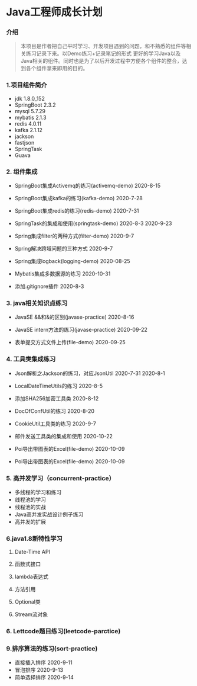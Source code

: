 # Java工程师成长计划

### 介绍
>本项目是作者把自己平时学习、开发项目遇到的问题，和不熟悉的组件等相关练习记录下来。以Demo练习+记录笔记的形式
更好的学习Java以及Java相关的组件。同时也是为了以后开发过程中方便各个组件的整合，达到各个组件拿来即用的目的。


### 1.项目组件简介

   * jdk 1.8.0_152
   * SpringBoot 2.3.2
   * mysql 5.7.29
   * mybatis 2.1.3
   * redis 4.0.11
   * kafka 2.1.12
   * jackson
   * fastjson
   * SpringTask
   * Guava
   

### 2. 组件集成

* SpringBoot集成Activemq的练习(activemq-demo) 2020-8-15

* SpringBoot集成kafka的练习(kafka-demo) 2020-7-28

* SpringBoot集成redis的练习(redis-demo)  2020-7-31

* SpringTask的集成和使用(springtask-demo) 2020-8-3 2020-9-23

* Spring集成filter的两种方式(filter-demo) 2020-9-7

* Spring解决跨域问题的三种方式 2020-9-7

* Spring集成logback(logging-demo) 2020-08-25

* Mybatis集成多数据源的练习 2020-10-31

* 添加.gitignore插件 2020-8-3



### 3. java相关知识点练习

* JavaSE &&和&的区别(javase-practice) 2020-8-16

* JavaSE intern方法的练习(javase-practice) 2020-09-22

* 表单提交方式文件上传(file-demo) 2020-09-25


### 4. 工具类集成练习

* Json解析之Jackson的练习，对应JsonUtil 2020-7-31 2020-8-1

* LocalDateTimeUtils的练习 2020-8-5

* 添加SHA256加密工具类 2020-8-12

* DocOfConfUtil的练习 2020-8-20

* CookieUtil工具类的练习 2020-9-7

* 邮件发送工具类的集成和使用 2020-10-22

* Poi导出带图表的Excel(file-demo) 2020-10-09

* Poi导出带图表的Excel(file-demo) 2020-10-09



### 5. 高并发学习（concurrent-practice）

* 多线程的学习和练习 
* 线程池的学习
* 线程池的实战
* Java高并发实战设计例子练习
* 高并发的扩展


### 6.java1.8新特性学习

1. Date-Time API   

2. 函数式接口 

3. lambda表达式   

4. 方法引用

5. Optional类

6. Stream流对象


### 6. Lettcode题目练习(leetcode-parctice)


### 9.排序算法的练习(sort-practice)

* 直接插入排序 2020-9-11
* 冒泡排序 2020-9-13
* 简单选择排序 2020-9-14


